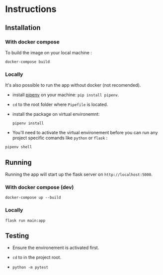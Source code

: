 # Instructions

## Installation

### With docker compose

To build the image on your local machine :

```
docker-compose build
```

### Locally

It's also possible to run the app without docker (not recomended).


- install [pipenv](https://pypi.org/project/pipenv/) on your machine: `pip install pipenv`.

- `cd` to the root folder where `Pipefile` is located.

- install the package on virtual environemnt:
  ```
  pipenv install
  ```
- You'll need to activate the virtual environement before you can run any project specific comands like `python` or `flask` :

```
pipenv shell
```

## Running

Running the app will start up the flask server on `http://localhost:5000`.

### With docker compose (dev)

```
docker-compose up --build
```

### Locally

```
flask run main:app
```

## Testing

- Ensure the environement is activated first.

- `cd` to in the project root.
- 
  ```
  python -m pytest
  ```


